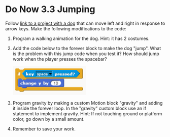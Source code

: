 # Do Now 3.3 Jumping

Follow [link to a project with a dog](http://snap.berkeley.edu/snapsource/snap.html#present:Username=whuangpha&ProjectName=160223%20Do%20Now%20dog%20walking%20and%20jumping) that can move left and right in response to arrow keys. Make the following modifications to the code:

1. Program a walking animation for the dog. Hint: it has 2 costumes.

2. Add the code below to the forever block to make the dog "jump". What is the problem with this jump code when you test it? How should jump work when the player presses the spacebar?

    ![Key Press jump](keypressjump.png)

3. Program gravity by making a custom Motion block "gravity" and adding it inside the forever loop. In the "gravity" custom block use an if statement to implement gravity. Hint: If not touching ground or platform color, go down by a small amount.

4. Remember to save your work.
